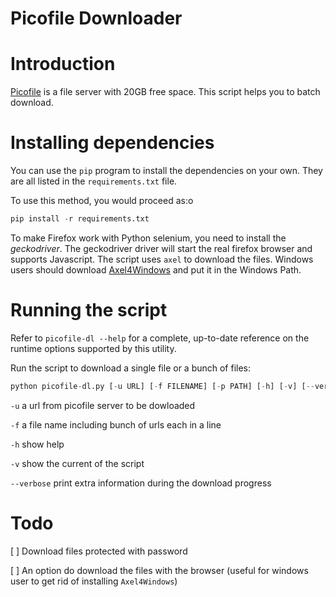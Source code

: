 # Picofile Downloader

# Introduction

[Picofile](http://picofile.com) is a file server with 20GB free space. This script helps you to batch download.

# Installing dependencies

You can use the `pip` program to install the dependencies on your own.  They are all listed in the `requirements.txt` file.

To use this method, you would proceed as:o 

```python
pip install -r requirements.txt
```

To make Firefox work with Python selenium, you need to install the *geckodriver*. The geckodriver driver will start the real firefox browser and supports Javascript. The script uses `axel` to download the files. Windows users should download [Axel4Windows](https://sourceforge.net/projects/axel4windows/) and put it in the Windows Path. 

# Running the script
Refer to `picofile-dl --help` for a complete, up-to-date reference on the runtime options supported by this utility.

Run the script to download a single file or a bunch of files:

```python
python picofile-dl.py [-u URL] [-f FILENAME] [-p PATH] [-h] [-v] [--verbose] 
```
`-u` a url from picofile server to be dowloaded

`-f` a file name including bunch of urls each in a line

`-h` show help

`-v` show the current of the script

`--verbose` print extra information during the download progress

# Todo
[ ] Download files protected with password 

[ ] An option do download the files with the browser (useful for windows user to get rid of installing `Axel4Windows`)
